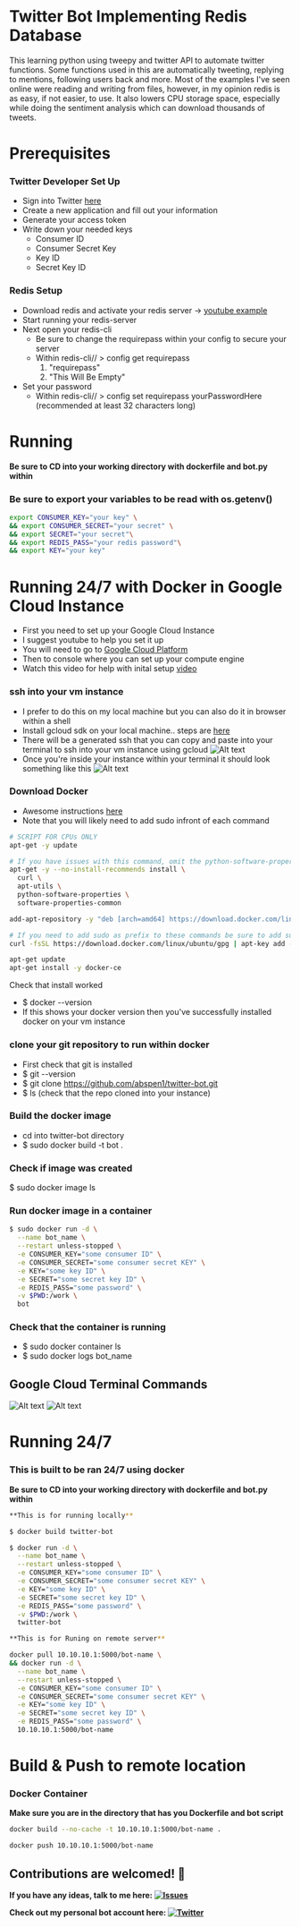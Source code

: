 # Twitter Bot Implementing Redis Database 
This learning python using tweepy and twitter API to automate twitter functions. Some functions used in this are automatically tweeting, replying to mentions, following users back and more. Most of the examples I've seen online were reading and writing from files, however, in my opinion redis is as easy, if not easier, to use. It also lowers CPU storage space, especially while doing the sentiment analysis which can download thousands of tweets.

# Prerequisites

### Twitter Developer Set Up
* Sign into Twitter [here](https://developer.twitter.com/en/docs/twitter-api/getting-started/guide)
* Create a new application and fill out your information
* Generate your access token
* Write down your needed keys
  * Consumer ID
  * Consumer Secret Key
  * Key ID
  * Secret Key ID

### Redis Setup
* Download redis and activate your redis server -> [youtube example](https://www.youtube.com/watch?v=dlI-xpQxcuE)
* Start running your redis-server
* Next open your redis-cli
  * Be sure to change the requirepass within your config to secure your server
  * Within redis-cli// > config get requirepass
    1. "requirepass"
    2. "This Will Be Empty"
* Set your password
  * Within redis-cli// > config set requirepass yourPasswordHere (recommended at least 32 characters long)


# Running
**Be sure to CD into your working directory with dockerfile and bot.py within**

### Be sure to export your variables to be read with os.getenv()
```bash
export CONSUMER_KEY="your key" \
&& export CONSUMER_SECRET="your secret" \
&& export SECRET="your secret"\
&& export REDIS_PASS="your redis password"\
&& export KEY="your key"
```

# Running 24/7 with Docker in Google Cloud Instance
* First you need to set up your Google Cloud Instance
 * I suggest youtube to help you set it up
 * You will need to go to [Google Cloud Platform](https://cloud.google.com/gcp/?utm_source=google&utm_medium=cpc&utm_campaign=na-US-all-en-dr-skws-all-all-trial-b-dr-1009135&utm_content=text-ad-none-any-DEV_c-CRE_109860918967-ADGP_Hybrid+%7C+AW+SEM+%7C+SKWS+%7C+US+%7C+en+%7C+Multi+~+Cloud-KWID_43700009609890930-kwd-19383198255&utm_term=KW_%2Bcloud-ST_%2Bcloud&&gclid=Cj0KCQjwv7L6BRDxARIsAGj-34qcziciZyZZMes6maVVBfg7lmWjgqQkUNXdwg8lHqQwTPVtNEWX0xoaAgGPEALw_wcB)
 * Then to console where you can set up your compute engine
 * Watch this video for help with inital setup [video](https://www.youtube.com/watch?v=p5wl1s5gKY0)
### ssh into your vm instance
* I prefer to do this on my local machine but you can also do it in browser within a shell
* Install gcloud sdk on your local machine.. steps are [here](https://cloud.google.com/sdk/docs/downloads-interactive)
 * There will be a generated ssh that you can copy and paste into your terminal to ssh into your vm instance using gcloud
![Alt text](/images/ssh.png "ssh")
* Once you're inside your instance within your terminal it should look something like this
![Alt text](/images/terminal.png "instance")
### Download Docker
* Awesome instructions [here](http://docs.h2o.ai/driverless-ai/latest-stable/docs/userguide/install/google-docker-container.html)
* Note that you will likely need to add sudo infront of each command
```bash
# SCRIPT FOR CPUs ONLY
apt-get -y update

# If you have issues with this command, omit the python-software-properties
apt-get -y --no-install-recommends install \
  curl \
  apt-utils \
  python-software-properties \
  software-properties-common

add-apt-repository -y "deb [arch=amd64] https://download.docker.com/linux/ubuntu $(lsb_release -cs) stable"

# If you need to add sudo as prefix to these commands be sure to add sudo in front of the "apt-key add -"
curl -fsSL https://download.docker.com/linux/ubuntu/gpg | apt-key add -

apt-get update
apt-get install -y docker-ce
```
Check that install worked
* $ docker --version 
* If this shows your docker version then you've successfully installed docker on your vm instance
### clone your git repository to run within docker
* First check that git is installed
* $ git --version
* $ git clone https://github.com/abspen1/twitter-bot.git
* $ ls (check that the repo cloned into your instance)

### Build the docker image
* cd into twitter-bot directory
* $ sudo docker build -t bot .

### Check if image was created
$ sudo docker image ls

### Run docker image in a container
```bash
$ sudo docker run -d \
  --name bot_name \
  --restart unless-stopped \
  -e CONSUMER_KEY="some consumer ID" \
  -e CONSUMER_SECRET="some consumer secret KEY" \
  -e KEY="some key ID" \
  -e SECRET="some secret key ID" \
  -e REDIS_PASS="some password" \
  -v $PWD:/work \
  bot
```

### Check that the container is running
* $ sudo docker container ls
* $ sudo docker logs bot_name


## Google Cloud Terminal Commands
![Alt text](/images/cmds1.png "cmds1")
![Alt text](/images/cmds2.png "cmds2")


# Running 24/7

### This is built to be ran 24/7 using docker
**Be sure to CD into your working directory with dockerfile and bot.py within**

```bash
**This is for running locally**

$ docker build twitter-bot

$ docker run -d \
  --name bot_name \
  --restart unless-stopped \
  -e CONSUMER_KEY="some consumer ID" \
  -e CONSUMER_SECRET="some consumer secret KEY" \
  -e KEY="some key ID" \
  -e SECRET="some secret key ID" \
  -e REDIS_PASS="some password" \
  -v $PWD:/work \
  twitter-bot
```


```bash
**This is for Runing on remote server**

docker pull 10.10.10.1:5000/bot-name \
&& docker run -d \
  --name bot_name \
  --restart unless-stopped \
  -e CONSUMER_KEY="some consumer ID" \
  -e CONSUMER_SECRET="some consumer secret KEY" \
  -e KEY="some key ID" \
  -e SECRET="some secret key ID" \
  -e REDIS_PASS="some password" \
  10.10.10.1:5000/bot-name
```


# Build & Push to remote location

### Docker Container
**Make sure you are in the directory that has you Dockerfile and bot script**
```bash
docker build --no-cache -t 10.10.10.1:5000/bot-name .

docker push 10.10.10.1:5000/bot-name
```

## Contributions are welcomed! 💚
**If you have any ideas, talk to me here:  [![Issues][1.4]][1]**

**Check out my personal bot account here:  [![Twitter][1.2]][2]**



<!-- link to issues page -->

[1]: https://github.com/abspen1/twitter-bot/issues

<!-- links to your social media accounts -->

[2]: https://twitter.com/interntendie

<!-- icons without padding -->

[1.2]: http://i.imgur.com/wWzX9uB.png (twitter icon without padding)
[1.4]: https://i.imgur.com/2SqWbO1.png (mail icon without padding)
